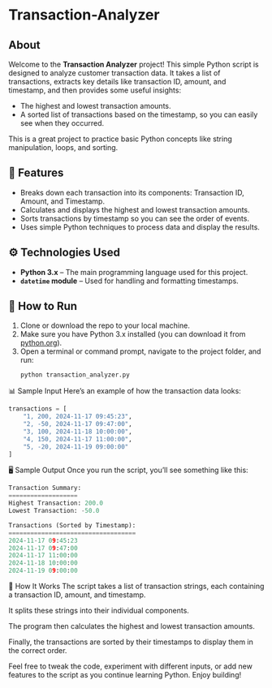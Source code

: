# Transaction-Analyzer

## About

Welcome to the **Transaction Analyzer** project! This simple Python script is designed to analyze customer transaction data. It takes a list of transactions, extracts key details like transaction ID, amount, and timestamp, and then provides some useful insights:

- The highest and lowest transaction amounts.
- A sorted list of transactions based on the timestamp, so you can easily see when they occurred.

This is a great project to practice basic Python concepts like string manipulation, loops, and sorting.

## 🧰 Features
- Breaks down each transaction into its components: Transaction ID, Amount, and Timestamp.
- Calculates and displays the highest and lowest transaction amounts.
- Sorts transactions by timestamp so you can see the order of events.
- Uses simple Python techniques to process data and display the results.

## ⚙️ Technologies Used
- **Python 3.x** – The main programming language used for this project.
- **`datetime` module** – Used for handling and formatting timestamps.

## 🚀 How to Run
1. Clone or download the repo to your local machine.
2. Make sure you have Python 3.x installed (you can download it from [python.org](https://www.python.org/)).
3. Open a terminal or command prompt, navigate to the project folder, and run:
   ```bash
   python transaction_analyzer.py
📊 Sample Input
Here’s an example of how the transaction data looks:
```python
transactions = [
    "1, 200, 2024-11-17 09:45:23",
    "2, -50, 2024-11-17 09:47:00",
    "3, 100, 2024-11-18 10:00:00",
    "4, 150, 2024-11-17 11:00:00",
    "5, -20, 2024-11-19 09:00:00"
]
```

🖥️ Sample Output
Once you run the script, you’ll see something like this:
```python
Transaction Summary:
===================
Highest Transaction: 200.0
Lowest Transaction: -50.0

Transactions (Sorted by Timestamp):
===================================
2024-11-17 09:45:23
2024-11-17 09:47:00
2024-11-17 11:00:00
2024-11-18 10:00:00
2024-11-19 09:00:00
```


🤔 How It Works
The script takes a list of transaction strings, each containing a transaction ID, amount, and timestamp.

It splits these strings into their individual components.

The program then calculates the highest and lowest transaction amounts.

Finally, the transactions are sorted by their timestamps to display them in the correct order.

Feel free to tweak the code, experiment with different inputs, or add new features to the script as you continue learning Python. Enjoy building!
